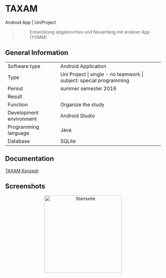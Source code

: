 # TAXAM
Android App | UniProject 
>> Entwicklung abgebrochen und Neuanfang mit anderer App (YOMM)

<h2><b>General Information</b></h2>

<p>
</p>
<table>
  <tr>
    <td>Software type</td>
    <td>Android Application</td>
  </tr>
  <tr>
    <td>Type</td>
    <td>Uni Project | single - no teamwork | subject: special programming</td>
   <tr>
    <td>Period</td>
    <td>summer semester 2016</td>
   <tr>
    <td>Result</td>
    <td> </td>
  </tr>
   <tr>
    <td>Function</td>
    <td>Organize the study</td>
  </tr>
  <tr>
    <td>Development environment</td>
    <td>Android Studio</td>
  </tr>
   <tr>
    <td>Programming language</td>
    <td>Java</td>
  </tr>
  <tr>
    <td>Database</td>
    <td>SQLite</td>
  </tr>
</table>

<h2><b>Documentation</b></h2>
<a href="https://github.com/carolingellner/TAXAM/blob/master/Konzept_1.0.pdf">TAXAM Konzept</a>


<h2><b>Screenshots</b></h2>
<p align="center">
  <img src="" width="250" title="Startseite">
  
  
  
  </p>


